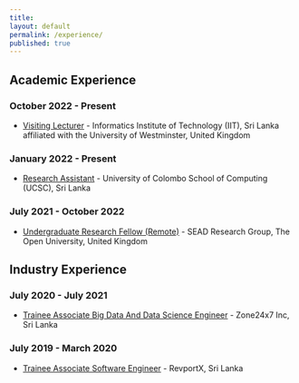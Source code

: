 ```yaml
---
title:
layout: default
permalink: /experience/
published: true
---
```


## Academic Experience

### October 2022 - Present
- [Visiting Lecturer]() - Informatics Institute of Technology (IIT), Sri Lanka affiliated with the University of Westminster, United Kingdom

### January 2022 - Present
 - [Research Assistant]() - University of Colombo School of Computing (UCSC), Sri Lanka
 
### July 2021 - October 2022
 - [Undergraduate Research Fellow (Remote)]() - SEAD Research Group, The Open University, United Kingdom

## Industry Experience

### July 2020 - July 2021
- [Trainee Associate Big Data And Data Science Engineer]() - Zone24x7 Inc, Sri Lanka

### July 2019 - March 2020
- [Trainee Associate Software Engineer]() - RevportX, Sri Lanka
